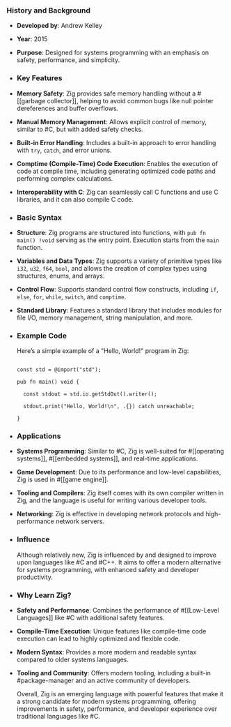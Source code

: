 ### **History and Background**
- **Developed by**: Andrew Kelley
- **Year**: 2015
- **Purpose**: Designed for systems programming with an emphasis on safety, performance, and simplicity.
- ### **Key Features**
- **Memory Safety**: Zig provides safe memory handling without a #[[garbage collector]], helping to avoid common bugs like null pointer dereferences and buffer overflows.
- **Manual Memory Management**: Allows explicit control of memory, similar to #C, but with added safety checks.
- **Built-in Error Handling**: Includes a built-in approach to error handling with `try`, `catch`, and error unions.
- **Comptime (Compile-Time) Code Execution**: Enables the execution of code at compile time, including generating optimized code paths and performing complex calculations.
- **Interoperability with C**: Zig can seamlessly call C functions and use C libraries, and it can also compile C code.
- ### **Basic Syntax**
- **Structure**: Zig programs are structured into functions, with `pub fn main() !void` serving as the entry point. Execution starts from the `main` function.
- **Variables and Data Types**: Zig supports a variety of primitive types like `i32`, `u32`, `f64`, `bool`, and allows the creation of complex types using structures, enums, and arrays.
- **Control Flow**: Supports standard control flow constructs, including `if`, `else`, `for`, `while`, `switch`, and `comptime`.
- **Standard Library**: Features a standard library that includes modules for file I/O, memory management, string manipulation, and more.
- ### **Example Code**
  
  Here’s a simple example of a "Hello, World!" program in Zig:
  
  ```zig
  
  const std = @import("std");
  
  pub fn main() void {
  
    const stdout = std.io.getStdOut().writer();
  
    stdout.print("Hello, World!\n", .{}) catch unreachable;
  
  }
  
  ```
- ### **Applications**
- **Systems Programming**: Similar to #C, Zig is well-suited for #[[operating systems]], #[[embedded systems]], and real-time applications.
- **Game Development**: Due to its performance and low-level capabilities, Zig is used in #[[game engine]].
- **Tooling and Compilers**: Zig itself comes with its own compiler written in Zig, and the language is useful for writing various developer tools.
- **Networking**: Zig is effective in developing network protocols and high-performance network servers.
- ### **Influence**
  
  Although relatively new, Zig is influenced by and designed to improve upon languages like #C and #C++. It aims to offer a modern alternative for systems programming, with enhanced safety and developer productivity.
- ### **Why Learn Zig?**
- **Safety and Performance**: Combines the performance of #[[Low-Level Languages]] like #C with additional safety features.
- **Compile-Time Execution**: Unique features like compile-time code execution can lead to highly optimized and flexible code.
- **Modern Syntax**: Provides a more modern and readable syntax compared to older systems languages.
- **Tooling and Community**: Offers modern tooling, including a built-in #package-manager and an active community of developers.
  
  Overall, Zig is an emerging language with powerful features that make it a strong candidate for modern systems programming, offering improvements in safety, performance, and developer experience over traditional languages like #C.